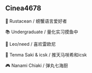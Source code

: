 ## Cinea4678

🦀 Rustacean / 螃蟹语言爱好者

📚 Undergraduate / 量化实习摸鱼中

💫 Leo/need / 喜欢雷欧尼

🎹 Tenma Saki & icsk / 推天马咲希和icsk

🎮 Nanami Chiaki / 弹丸七海厨

